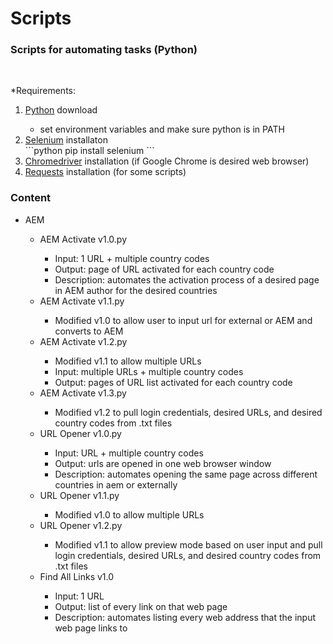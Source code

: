 <h1>Scripts</h1>
<h3>Scripts for automating tasks (Python)</h3>
<br>
<p>*Requirements:</p>
<ol>
	<li><a href = "https://www.python.org/downloads/">Python</a> download</li>
	<ul>
		<li>set environment variables and make sure python is in PATH</li>
	</ul>
	<li><a href = "http://selenium-python.readthedocs.io/installation.html">Selenium</a> installaton</li>
```python
pip install selenium
```
	<li><a href = "https://sites.google.com/a/chromium.org/chromedriver/getting-started">Chromedriver</a> installation (if Google Chrome is desired web browser)</li>
	<li><a href  = "http://docs.python-requests.org/en/master/user/install/#install">Requests</a> installation (for some scripts)</li>
</ol>

<h3>Content</h3>
<ul>
	<li>AEM</li>
	<ul>
		<li>AEM Activate v1.0.py</li>
		<ul>
			<li>Input: 1 URL + multiple country codes</li>
			<li>Output: page of URL activated for each country code</li>
			<li>Description: automates the activation process of a desired page in AEM author for the desired countries</li>
		</ul>
		<li>AEM Activate v1.1.py</li>
		<ul>
			<li>Modified v1.0 to allow user to input url for external or AEM and converts to AEM</li>
		</ul>
		<li>AEM Activate v1.2.py</li>
		<ul>
			<li>Modified v1.1 to allow multiple URLs</li>
			<li>Input: multiple URLs + multiple country codes</li>
			<li>Output: pages of URL list activated for each country code</li>
		</ul>
		<li>AEM Activate v1.3.py</li>
		<ul>
			<li>Modified v1.2 to pull login credentials, desired URLs, and desired country codes from .txt files</li>
		</ul>
		<li>URL Opener v1.0.py</li>
		<ul>
			<li>Input: URL + multiple country codes</li>
			<li>Output: urls are opened in one web browser window</li>
			<li>Description: automates opening the same page across different countries in aem or externally</li>
		</ul>
		<li>URL Opener v1.1.py</li>
		<ul>
			<li>Modified v1.0 to allow multiple URLs</li>
		</ul>
		<li>URL Opener v1.2.py</li>
		<ul>
			<li>Modified v1.1 to allow preview mode based on user input and pull login credentials, desired URLs, and desired country codes from .txt files</li>
		</ul>
		<li>Find All Links v1.0</li>
		<ul>
			<li>Input: 1 URL</li>
			<li>Output: list of every link on that web page</li>
			<li>Description: automates listing every web address that the input web page links to</li>
		</ul>
	</ul>
</ul>
